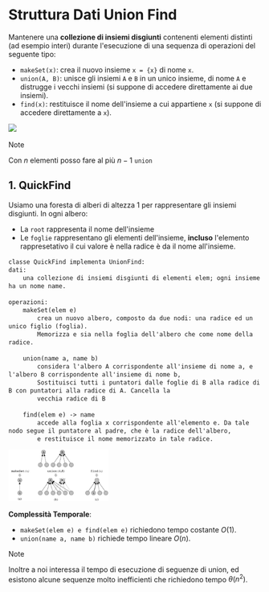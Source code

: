 # Struttura Dati Union Find

Mantenere una **collezione di insiemi disgiunti** contenenti elementi distinti (ad esempio interi) durante l'esecuzione di una 
sequenza di operazioni del seguente tipo:
- `makeSet(x)`: crea il nuovo insieme `x = {x}` di nome `x`.
- `union(A, B)`: unisce gli insiemi `A` e `B` in un unico insieme, di nome `A` e distrugge i vecchi insiemi (si suppone di accedere
direttamente ai due insiemi).
- `find(x)`: restituisce il nome dell'insieme a cui appartiene `x` (si suppone di accedere direttamente a `x`).

<img src="img/examples.png" width="200" />

> [!NOTE]
> Con $n$ elementi posso fare al più $n - 1$ `union`

## 1. QuickFind

Usiamo una foresta di alberi di altezza 1 per rappresentare gli insiemi disgiunti. In ogni albero:
- La `root` rappresenta il nome dell'insieme
- Le `foglie` rappresentano gli elementi dell'insieme, **incluso** l'elemento rappresetativo il cui valore è nella radice è da 
il nome all'insieme.

```
classe QuickFind implementa UnionFind:
dati: 
    una collezione di insiemi disgiunti di elementi elem; ogni insieme ha un nome name.

operazioni:
    makeSet(elem e)
        crea un nuovo albero, composto da due nodi: una radice ed un unico figlio (foglia). 
        Memorizza e sia nella foglia dell'albero che come nome della radice.

    union(name a, name b)
        considera l'albero A corrispondente all'insieme di nome a, e l'albero B corrispondente all'insieme di nome b, 
        Sostituisci tutti i puntatori dalle foglie di B alla radice di B con puntatori alla radice di A. Cancella la 
        vecchia radice di B

    find(elem e) -> name
        accede alla foglia x corrispondente all'elemento e. Da tale nodo segue il puntatore al padre, che è la radice dell'albero,
        e restituisce il nome memorizzato in tale radice.
```
<img src="img/exOperazioni.png" width="200" />

**Complessità Temporale**: 
- `makeSet(elem e) e find(elem e)` richiedono tempo costante $O(1)$.
- `union(name a, name b)` richiede tempo lineare $O(n)$.

> [!NOTE]
> Inoltre a noi interessa il tempo di esecuzione di seguenze di union, ed esistono alcune sequenze molto inefficienti che richiedono tempo $\theta(n^2)$.









